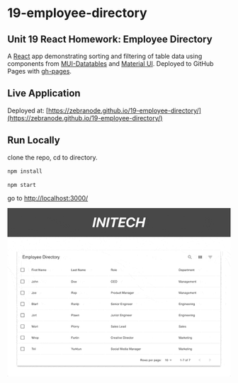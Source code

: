 # 19-employee-directory
## Unit 19 React Homework: Employee Directory

A [React](https://reactjs.org/) app demonstrating sorting and filtering of table data using components from [MUI-Datatables](https://github.com/gregnb/mui-datatables) and [Material UI](https://material-ui.com/). Deployed to GitHub Pages with [gh-pages](https://www.npmjs.com/package/gh-pages). 

## Live Application
Deployed at: [https://zebranode.github.io/19-employee-directory/](https://zebranode.github.io/19-employee-directory/)

## Run Locally  
clone the repo, cd to directory.
```bash 
npm install
```
```bash
npm start
``` 
go to [http://localhost:3000/](http://localhost:3000/)

![screenshot](/public/19-employee-directory-sc.gif)
